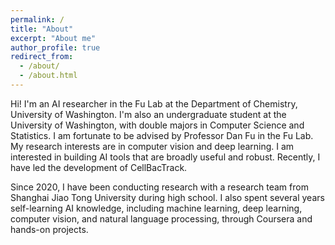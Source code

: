 ```yaml
---
permalink: /
title: "About"
excerpt: "About me"
author_profile: true
redirect_from: 
  - /about/
  - /about.html
---
```


Hi! I'm an AI researcher in the Fu Lab at the Department of Chemistry, University of Washington. I'm also an undergraduate student at the University of Washington, with double majors in Computer Science and Statistics. I am fortunate to be advised by Professor Dan Fu in the Fu Lab. My research interests are in computer vision and deep learning. I am interested in building AI tools that are broadly useful and robust. Recently, I have led the development of CellBacTrack.

Since 2020, I have been conducting research with a research team from Shanghai Jiao Tong University during high school. I also spent several years self-learning AI knowledge, including machine learning, deep learning, computer vision, and natural language processing, through Coursera and hands-on projects.
